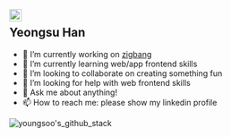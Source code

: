 <a href="https://www.linkedin.com/in/youngsu-han/">
  <img align="left" alt="Abhishek's LinkdeIN" width="22px" src="https://cdn.jsdelivr.net/npm/simple-icons@v3/icons/linkedin.svg" />
</a>

## Yeongsu Han 




- 🔭 I’m currently working on [zigbang](https://github.com/zigbang)
- 🌱 I’m currently learning web/app frontend skills
- 👯 I’m looking to collaborate on creating something fun
- 🤔 I’m looking for help with web frontend skills
- 💬 Ask me about anything!
- 📫 How to reach me: please show my linkedin profile


![youngsoo's_github_stack](https://github-readme-stats.vercel.app/api?username=heyman333&show_icons=true&hide_border=true)
